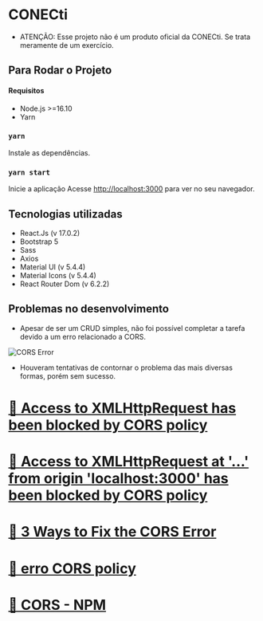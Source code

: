 # CONECti

- ATENÇÃO: Esse projeto não é um produto oficial da CONECti. Se trata meramente de um exercício.

## Para Rodar o Projeto

#### Requisitos
- Node.js >=16.10
- Yarn

### `yarn`
Instale as dependências.

### `yarn start`

Inicie a aplicação
Acesse [http://localhost:3000](http://localhost:3000) para ver no seu navegador.

## Tecnologias utilizadas

- React.Js (v 17.0.2)
- Bootstrap 5
- Sass
- Axios
- Material UI (v 5.4.4)
- Material Icons (v 5.4.4)
- React Router Dom (v 6.2.2)

## Problemas no desenvolvimento

- Apesar de ser um CRUD simples, não foi possível completar a tarefa devido a um erro relacionado a CORS.

![CORS Error](https://blog.container-solutions.com/hs-fs/hubfs/redscreenshot.png?width=2760&name=redscreenshot.png)

- Houveram tentativas de contornar o problema das mais diversas formas, porém sem sucesso.

<h1>
    <a href="https://pt.stackoverflow.com/questions/374207/access-to-xmlhttprequest-has-been-blocked-by-cors-policy">🔗 Access to XMLHttpRequest has been blocked by CORS policy</a>
</h1>

<h1>
    <a href="https://stackoverflow.com/questions/57009371/access-to-xmlhttprequest-at-from-origin-localhost3000-has-been-blocked">🔗 Access to XMLHttpRequest at '...' from origin 'localhost:3000' has been blocked by CORS policy</a>
</h1>

<h1>
    <a href="https://medium.com/@dtkatz/3-ways-to-fix-the-cors-error-and-how-access-control-allow-origin-works-d97d55946d9">🔗 3 Ways to Fix the CORS Error</a>
</h1>

<h1>
    <a href="https://cursos.alura.com.br/forum/topico-erro-cors-policy-98330">🔗 erro CORS policy</a>
</h1>

<h1>
    <a href="https://www.npmjs.com/package/cors">🔗 CORS - NPM</a>
</h1>